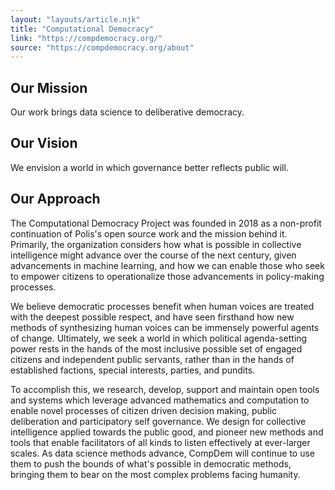 ```yaml
---
layout: "layouts/article.njk"
title: "Computational Democracy"
link: "https://compdemocracy.org/"
source: "https://compdemocracy.org/about"
---
```


<h2>Our Mission</h2>
Our work brings data science to deliberative democracy.

<h2>Our Vision</h2>
We envision a world in which governance better reflects public will.

<h2>Our Approach</h2>
The Computational Democracy Project was founded in 2018 as a non-profit continuation of Polis's open source work and the mission behind it. Primarily, the organization considers how what is possible in collective intelligence might advance over the course of the next century, given advancements in machine learning, and how we can enable those who seek to empower citizens to operationalize those advancements in policy-making processes.

We believe democratic processes benefit when human voices are treated with the deepest possible respect, and have seen firsthand how new methods of synthesizing human voices can be immensely powerful agents of change. Ultimately, we seek a world in which political agenda-setting power rests in the hands of the most inclusive possible set of engaged citizens and independent public servants, rather than in the hands of established factions, special interests, parties, and pundits.

To accomplish this, we research, develop, support and maintain open tools and systems which leverage advanced mathematics and computation to enable novel processes of citizen driven decision making, public deliberation and participatory self governance. We design for collective intelligence applied towards the public good, and pioneer new methods and tools that enable facilitators of all kinds to listen effectively at ever-larger scales. As data science methods advance, CompDem will continue to use them to push the bounds of what's possible in democratic methods, bringing them to bear on the most complex problems facing humanity.